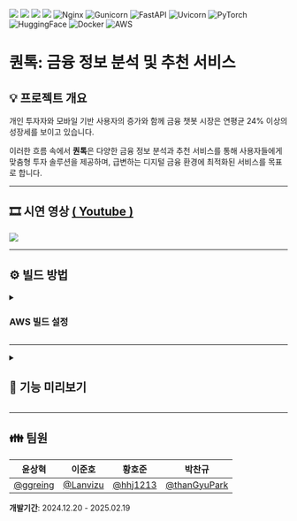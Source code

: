 <img src="https://img.shields.io/badge/react-61DAFB?style=flat&logo=react&logoColor=black"> <img src="https://img.shields.io/badge/python-3776AB?style=flat&logo=python&logoColor=white"> <img src="https://img.shields.io/badge/django-092E20?style=flat&logo=django&logoColor=white"> <img src="https://img.shields.io/badge/mysql-4479A1?style=flat&logo=mysql&logoColor=white"> ![Nginx](https://img.shields.io/badge/nginx-009639?style=flat&logo=nginx&logoColor=white)
![Gunicorn](https://img.shields.io/badge/gunicorn-444444?style=flat&logo=gunicorn&logoColor=white)
![FastAPI](https://img.shields.io/badge/FastAPI-009485?style=flat&logo=fastapi&logoColor=white)
![Uvicorn](https://img.shields.io/badge/Uvicorn-2FBF71?style=flat&logo=uvicorn&logoColor=white)
![PyTorch](https://img.shields.io/badge/PyTorch-EE4C2C?style=flat&logo=pytorch&logoColor=white)
![HuggingFace](https://img.shields.io/badge/HuggingFace-FF7A25?style=flat&logo=huggingface&logoColor=white)
![Docker](https://img.shields.io/badge/docker-2496ED?style=flat&logo=docker&logoColor=white)
![AWS](https://img.shields.io/badge/AWS-232F3E?style=flat&logo=amazon-aws&logoColor=white)



# 퀀톡: 금융 정보 분석 및 추천 서비스

## 💡 프로젝트 개요

개인 투자자와 모바일 기반 사용자의 증가와 함께 금융 챗봇 시장은 연평균 24% 이상의 성장세를 보이고 있습니다.

이러한 흐름 속에서 **퀀톡**은 다양한 금융 정보 분석과 추천 서비스를 통해 사용자들에게 맞춤형 투자 솔루션을 제공하며, 급변하는 디지털 금융 환경에 최적화된 서비스를 목표로 합니다.

-----

## :film_strip: 시연 영상 <a href="https://youtu.be/V82EvzZ0SQE">( Youtube )</a>

  <p>
    <img src = "https://github.com/user-attachments/assets/9bd11161-0cde-47a8-88d0-7e96c31924f4">
  </p>

-----

<h2>⚙️ 빌드 방법</h2>
<details>
  <summary><h3>AWS 빌드 설정</h3></summary>
 
 ### AWS EC2
  - Ubuntu 서버
  - 스토리지 구성 (30GB)
  
  **접속 및 스왑 메모리 설정**
  - mobaXterm으로 실행
  - 빌드 시 RAM 부족 해결을 위한 스왑 메모리 설정:
  
  ```bash
  sudo dd if=/dev/zero of=/swapfile bs=128M count=16
  
  sudo chmod 600 /swapfile
  
  sudo mkswap /swapfile
  
  sudo swapon /swapfile
  
  sudo swapon -s
  
  sudo vi /etc/fstab
  ```
  
  - `/etc/fstab` 파일의 마지막 줄에 추가:
  
  ```
  /swapfile swap swap defaults 0 0
  ```
  
  ### 프로젝트 설정
  
  **프로젝트 클론**
  ```bash
  git clone https://github.com/Lanvizu/SKN05_Final.git
  ```
  
  **AWS 빌드 시 파일 경로 설정 변경**
  - `backend/.env` 파일 생성: IPV4_ADDRESS, DNS_ADDRESS, NGROK_URL 수정
    <details>
    <summary>.env 파일 예시</summary>
      
      ```
      IPV4_ADDRESS=''
      DNS_ADDRESS=''
      
      BACKEND_PORT=8000
      FRONTEND_PORT=3000
      
      BASE_URL=http://${IPV4_ADDRESS}:${BACKEND_PORT}/
      BASE_FRONTEND_URL=http://${IPV4_ADDRESS}:${FRONTEND_PORT}
      BASE_DNS_ADDRESS=http://${DNS_ADDRESS}:${FRONTEND_PORT}
      
      NGROK_URL=''
      CURRENTS_API_KEY=''
      
      GOOGLE_CLIENT_ID=''
      GOOGLE_CLIENT_SECRET=''
      GOOGLE_TOKEN_API=https://oauth2.googleapis.com/token
      GOOGLE_REDIRECT_URI=http://${DNS_ADDRESS}:${FRONTEND_PORT}/auth/google/callback
      
      NAVER_CLIENT_ID=''
      NAVER_CLIENT_SECRET=''
      NAVER_REDIRECT_URI=http://${DNS_ADDRESS}:${FRONTEND_PORT}/auth/naver/callback
      
      GOOGLE_HOST_PASSWORD=''
      SECRET_KEY=''
      
      MYSQL_ROOT_PASSWORD=''
      MYSQL_DATABASE=skn0502
      MYSQL_USER=user
      MYSQL_PASSWORD=''
      ```
    </details>
      
  - `web/project.conf` 파일 변경: server_name 수정
  - `frontend/.env` 파일 생성: REACT_APP_BASE_URL, REACT_APP_DNS_ADDRESS, REACT_APP_IP_ADDRESS 설정

    <details>
    <summary>.env 파일 예시</summary>
      
      ```
      REACT_APP_BASE_URL=http://'':8000
      REACT_APP_DNS_ADDRESS=''
      REACT_APP_IP_ADDRESS=''
      ```
    </details>
  - `frontend/package.json` 파일 변경: proxy 수정
  
  ### 환경 설정
  
  **Docker 설치**
  ```bash
  sudo apt-get update
  
  sudo apt-get upgrade -y
  
  sudo apt-get dist-upgrade
  
  sudo apt update
  
  sudo apt-get install apt-transport-https ca-certificates curl
  
  curl -fsSL https://download.docker.com/linux/ubuntu/gpg | sudo apt-key add -
  
  sudo add-apt-repository \
  "deb [arch=amd64] https://download.docker.com/linux/ubuntu \
  $(lsb_release -cs) \
  stable"
  
  sudo apt update
  
  sudo apt-get update && sudo apt-get install docker-ce docker-ce-cli containerd.io
  
  sudo docker run hello-world
  
  sudo docker version
  
  sudo groupadd docker
  
  sudo usermod -aG docker $USER
  
  newgrp docker
  
  sudo apt install docker-compose
  ```
  
  **Docker Compose 실행**
  ```bash
  docker-compose down --volumes && docker-compose up --build
  ```
  
  **향후 계획**
  최소한의 설정 변경 후 Jenkins를 통한 CI/CD 관리 구현
  뉴스 감정분석 모델 전문화
   - 뉴스제목(영문)/내용(영문)-일부분/감정분석 결과/주가전망/LLM분석 요약 -> 각각 이용자에게 친화적인 정보를 보여주지 못하고 있음
   - 내용(영문) -> 일부만 보여주기에 어떤 내용인지 파악하기 어려움
   - 감정분석 결과 -> 감정분석 판단을 각각 몇퍼센트로 판단하는지 표기
   - 주가전망/LLM분석 요약 -> 내용에 대한 해석이 부족함
   - 보고서 결과를 보았을 때, 보고서에 뉴스에 대한 한글 번역 내용이 올바르게 작성되어있지 못함
   - 실시간 종목 관련 뉴스를 받아 올 수 있도록 하기

  차트 기반 주가 예측 모델 고도화
  - 단순 차트만이 아니라 다양한 요인 추가 적용
  - 학습 데이터 조정

 
</details>

-----

<details>
<summary><h2>👀 기능 미리보기</h2></summary>

  ### 회원가입 (이메일 인증)
  
  <p>
    <img src = "https://github.com/user-attachments/assets/18f23b6e-94bd-4ef8-85dd-4c7bfb442cbe">
  </p>
  
  ### 로그인
  
  <p>
    <img src = "https://github.com/user-attachments/assets/69a42fcf-3ebe-4afe-b397-88d5be0c8db0">
  </p>

  ### 관심 주식 설정

  <p>
    <img src = "https://github.com/user-attachments/assets/40101436-7911-4a90-ab8f-5ac79fa1a223">
  </p>
  

  ### 기업 분석

  <p>
    <img src = "https://github.com/user-attachments/assets/c6299c5b-7bad-436f-9b18-b7bd9b1a410c">
  </p>

  ### 뉴스 분석

  <p>
    <img src = "https://github.com/user-attachments/assets/331f0311-12c7-4cfc-8760-34a368b9b0de">
  </p>
  
   ### 차트 분석

  <p>
    <img src = "https://github.com/user-attachments/assets/5eed10fb-d4fb-4f87-8c43-b76a42300a8f">
  </p>
  
</details>

-----

## 👪 팀원

| **윤상혁** | **이준호** | **황호준** | **박찬규** |
|:---------:|:---------:|:---------:|:-----------:|
| [@ggreing](https://github.com/ggreing) | [@Lanvizu](https://github.com/Lanvizu) | [@hhj1213](https://github.com/hhj1213) | [@thanGyuPark](https://github.com/thanGyuPark) |

**개발기간**: 2024.12.20 - 2025.02.19

